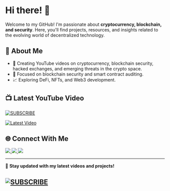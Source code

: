 # Hi there! 👋

Welcome to my GitHub! I'm passionate about **cryptocurrency, blockchain, and security**. Here, you'll find projects, resources, and insights related to the evolving world of decentralized technology.

## 🚀 About Me

- 🎥 Creating YouTube videos on cryptocurrency, blockchain security, hacked exchanges, and emerging threats in the crypto space.
- 🔐 Focused on blockchain security and smart contract auditing.
- 📈 Exploring DeFi, NFTs, and Web3 development.


## 📺 Latest YouTube Video

[![SUBSCRIBE](https://img.shields.io/badge/YouTube-Subscribe-red?style=flat&logo=youtube)](https://www.youtube.com/channel/CryptooChai?sub_confirmation=1)

[![Latest Video](https://img.youtube.com/vi/_3ly9HjuClw/maxresdefault.jpg)](https://www.youtube.com/watch?v=_3ly9HjuClw)


## 🌐 Connect With Me

<!---
[![Twitter](https://img.shields.io/badge/Twitter-@CryptooChai-blue?style=flat&logo=twitter)](https://twitter.com/CryptooChai)
[![Telegram](https://img.shields.io/badge/Telegram-@CryptooChai-blue?style=flat&logo=telegram)](https://t.me/CryptooChai)
[![Instagram](https://img.shields.io/badge/Instagram-@CryptooChai-purple?style=flat&logo=instagram)](https://instagram.com/CryptooChai)
-->

<a href="https://twitter.com/CryptooChai" target='_blank'> <img src="https://img.shields.io/badge/Twitter-@CryptooChai-blue?style=flat&logo=twitter"/> </a>
<a href="https://t.me/CryptooChai" target="_blank"> <img src="https://img.shields.io/badge/Telegram-@CryptooChai-blue?style=flat&logo=telegram"/> </a>
<a href="https://instagram.com/CryptooChai" target="_blank"> <img src="https://img.shields.io/badge/Instagram-@CryptooChai-purple?style=flat&logo=instagram"/> </a>


---
🔗 **Stay updated with my latest videos and projects!**
## [![SUBSCRIBE](https://img.shields.io/badge/YouTube-Subscribe-red?style=flat&logo=youtube)](https://www.youtube.com/channel/CryptooChai?sub_confirmation=1)

